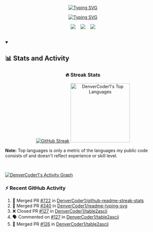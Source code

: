 <!-- ########################################## Header ######################################### -->

<p align="center">
  <a href="https://github.com/roysunanda"><img src="https://readme-typing-svg.demolab.com?font=Montserrat&size=32&pause=1000&color=00BFFF&center=true&vCenter=true&repeat=false&width=450&lines=SUNANDA+ROY" alt="Typing SVG" /></a>
</p>

<p align="center">
  <a href="https://github.com/roysunanda"><img src="https://readme-typing-svg.demolab.com?font=Montserrat&size=24&pause=1000&color=BFFF00&center=true&vCenter=true&width=450&height=30&lines=Data+Analyst;Data+Scientist;Python+Developer;Always+Learning+New+Things" alt="Typing SVG" /></a>
</p>

<!-- ############################# Header - Social icons section ###################### -->
<p align="center">
  <a target="_blank" href="https://www.linkedin.com/in/roysunanda/"><img src="https://img.shields.io/badge/linkedin-%230077B5.svg?style=for-the-badge&logo=linkedin&logoColor=white" /></a>
  &#8287;&#8287;
  <a target="_blank" href="https://x.com/roysunanda23"><img src="https://img.shields.io/badge/X-%23000000.svg?style=for-the-badge&logo=X&logoColor=white" /></a>
  &#8287;&#8287;
  <a target="_blank" href="https://linktr.ee/roysunanda"><img src="https://img.shields.io/badge/linktree-1de9b6?style=for-the-badge&logo=linktree&logoColor=white" /></a>
</p>

<br/>

<!-- ################################################# Stats and Activity ################ -->

<details open> 

  <summary><h2>📊 Stats and Activity</h2></summary>

  <h3 align="center">🔥 Streak Stats</h3>
  <p align="center">
    <a href="#"><img src="https://streak-stats.demolab.com?user=roysunanda&theme=monokai-metallian&hide_border=true" alt="GitHub Streak" /></a>
    <a href="https://github.com/anuraghazra/github-readme-stats"><img alt="DenverCoder1's Top Languages" src="https://denvercoder1-github-readme-stats.vercel.app/api/top-langs/?username=DenverCoder1&langs_count=8&layout=compact&theme=react&hide_border=true&bg_color=1F222E&title_color=F85D7F&icon_color=F8D866&hide=Jupyter%20Notebook,Roff" height="192px"/></a>
  </p>
  
  <b>Note:</b> Top languages is only a metric of the languages my public code consists of and doesn't reflect experience or skill level.
  
  <br/>

  
  <!-- https://github.com/ashutosh00710/github-readme-activity-graph -->

  <a href="https://github.com/ashutosh00710/github-readme-activity-graph"><img alt="DenverCoder1's Activity Graph" src="https://github-readme-activity-graph.vercel.app/graph/?username=DenverCoder1&bg_color=1F222E&color=F8D866&line=F85D7F&point=FFFFFF&hide_border=true" /></a>

  <h3>⚡ Recent GitHub Activity</h3>

  <!-- https://github.com/jamesgeorge007/github-activity-readme -->
  <!--START_SECTION:activity-->

1. 🎉 Merged PR [#722](https://github.com/DenverCoder1/github-readme-streak-stats/pull/722) in [DenverCoder1/github-readme-streak-stats](https://github.com/DenverCoder1/github-readme-streak-stats)
2. 🎉 Merged PR [#340](https://github.com/DenverCoder1/readme-typing-svg/pull/340) in [DenverCoder1/readme-typing-svg](https://github.com/DenverCoder1/readme-typing-svg)
3. ❌ Closed PR [#127](https://github.com/DenverCoder1/table2ascii/pull/127) in [DenverCoder1/table2ascii](https://github.com/DenverCoder1/table2ascii)
4. 🗣 Commented on [#127](https://github.com/DenverCoder1/table2ascii/issues/127) in [DenverCoder1/table2ascii](https://github.com/DenverCoder1/table2ascii)
5. 🎉 Merged PR [#126](https://github.com/DenverCoder1/table2ascii/pull/126) in [DenverCoder1/table2ascii](https://github.com/DenverCoder1/table2ascii)
<!--END_SECTION:activity-->

</details>
